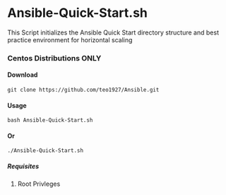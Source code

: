 # Ansible-Quick-Start.sh
This Script initializes the Ansible Quick Start directory structure and best practice environment for horizontal scaling

### Centos Distributions ONLY

#### Download
`git clone https://github.com/teo1927/Ansible.git`

#### Usage
`bash Ansible-Quick-Start.sh`
#### Or
`./Ansible-Quick-Start.sh`

##### Requisites
1. Root Privleges
